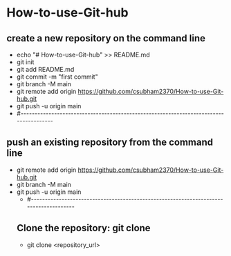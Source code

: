 # How-to-use-Git-hub

## create a new repository on the command line
* echo "# How-to-use-Git-hub" >> README.md
* git init
* git add README.md
* git commit -m "first commit"
* git branch -M main
* git remote add origin https://github.com/csubham2370/How-to-use-Git-hub.git
* git push -u origin main
*  #--------------------------------------------------------------------------------------
## push an existing repository from the command line
* git remote add origin https://github.com/csubham2370/How-to-use-Git-hub.git
* git branch -M main
* git push -u origin main
  *  #--------------------------------------------------------------------------------------
  ## Clone the repository: git clone
  * git clone <repository_url>
  
  
